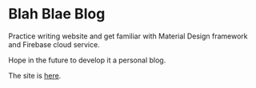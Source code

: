 # Blah Blae Blog

Practice writing website and get familiar with Material Design framework and Firebase cloud service. 

Hope in the future to develop it a personal blog.

The site is [here](https://secret-voice-195911.firebaseapp.com).